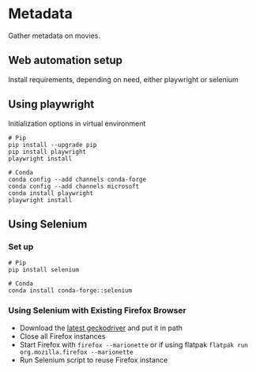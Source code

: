 # Metadata

Gather metadata on movies.

## Web automation setup

Install requirements, depending on need, either playwright or selenium

## Using playwright

Initialization options in virtual environment

```shell
# Pip
pip install --upgrade pip
pip install playwright
playwright install

# Conda
conda config --add channels conda-forge
conda config --add channels microsoft
conda install playwright
playwright install
```

## Using Selenium

### Set up

```shell
# Pip
pip install selenium

# Conda
conda install conda-forge::selenium
```

### Using Selenium with Existing Firefox Browser

- Download the [latest geckodriver](https://github.com/mozilla/geckodriver/releases)
  and put it in path
- Close all Firefox instances
- Start Firefox with `firefox --marionette`
  or if using flatpak `flatpak run org.mozilla.firefox --marionette`
- Run Selenium script to reuse Firefox instance
